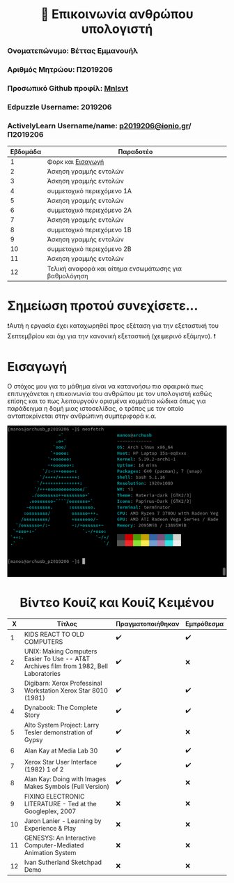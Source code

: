 # <h1 align="center">:telescope: Επικοινωνία ανθρώπου υπολογιστή</h1> 
### Ονοματεπώνυμο: Βέττας Εμμανουήλ
### Αριθμός Μητρώου: Π2019206
### Προσωπικό Github προφίλ: [Mnlsvt](https://github.com/Mnlsvt)
### Edpuzzle Username: 2019206
### ActivelyLearn Username/name: p2019206@ionio.gr/Π2019206

| Εβδομάδα | Παραδοτέο |
| --- | --- |
| 1 | Φορκ και [Εισαγωγή](#%CE%B5%CE%B9%CF%83%CE%B1%CE%B3%CF%89%CE%B3%CE%AE) |
| 2 | Άσκηση γραμμής εντολών |
| 3 | Άσκηση γραμμής εντολών |
| 4 | συμμετοχικό περιεχόμενο 1A |
| 5 | Άσκηση γραμμής εντολών |
| 6 | συμμετοχικό περιεχόμενο 2A |
| 7 | Άσκηση γραμμής εντολών |
| 8 | συμμετοχικό περιεχόμενο 1B |
| 9 | Άσκηση γραμμής εντολών |
| 10 | συμμετοχικό περιεχόμενο 2B |
| 11 | Άσκηση γραμμής εντολών |
| 12 | Τελική αναφορά και αίτημα ενσωμάτωσης για βαθμολόγηση |

# **Σημείωση προτού συνεχίσετε...**

❗Αυτή η εργασία έχει καταχωρηθεί προς εξέταση για την εξεταστική του Σεπτεμβρίου και όχι για την κανονική εξεταστική (χειμερινό εξάμηνο). :exclamation:

# **Εισαγωγή**

Ο στόχος μου για το μάθημα είναι να κατανοήσω πιο σφαιρικά πως επιτυγχάνεται η επικοινωνία του ανθρώπου με τον υπολογιστή καθώς επίσης και το πως λειτουργούν ορισμένα κομμάτια κώδικα όπως για παράδειγμα η δομή μιας ιστοσελίδας, ο τρόπος με τον οποίο ανταποκρίνεται στην ανθρώπινη συμπεριφορά κ.α.

<p align=center>
  <img src="https://github.com/Mnlsvt/online-cv/blob/master/assets/images/manos@archusb:~_001.png?raw=true"  width="700"/> 
</p>






# <h1 align="center">Βίντεο Κουίζ και Κουίζ Κειμένου</h1>

| X | Τίτλος | Πραγματοποιήθηκαν | Εμπρόθεσμα |
| ---- | ---- | ---- | ---- |
| 1 | KIDS REACT TO OLD COMPUTERS | :heavy_check_mark: | :heavy_check_mark: |
| 2 | UNIX: Making Computers Easier To Use -- AT&T Archives film from 1982, Bell Laboratories | :heavy_check_mark: | :x: |
| 3 | Digibarn: Xerox Professinal Workstation Xerox Star 8010 (1981) | :heavy_check_mark: | :heavy_check_mark: |
| 4 | Dynabook: The Complete Story | :heavy_check_mark: | :heavy_check_mark: |
| 5 | Alto System Project: Larry Tesler demonstration of Gypsy | :heavy_check_mark: | :x: |
| 6 | Alan Kay at Media Lab 30 | :heavy_check_mark: | :heavy_check_mark: |
| 7 | Xerox Star User Interface (1982) 1 of 2 | :heavy_check_mark: | :heavy_check_mark: |
| 8 | Alan Kay: Doing with Images Makes Symbols (Full Version) | :heavy_check_mark: | :x: |
| 9 | FIXING ELECTRONIC LITERATURE - Ted at the Googleplex, 2007 | :x: | :x: |
| 10 | Jaron Lanier - Learning by Experience & Play | :x: | :x: |
| 11 | GENESYS: An Interactive Computer-Mediated Animation System | :x: | :x: |
| 12 | Ivan Sutherland Sketchpad Demo | :x: | :x: |
